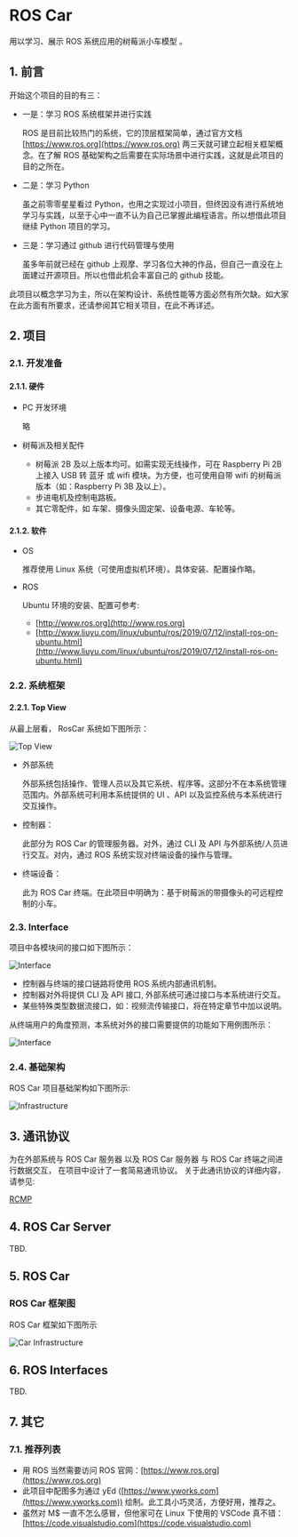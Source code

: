 # ROS Car

用以学习、展示 ROS 系统应用的树莓派小车模型 。

## 1. 前言

开始这个项目的目的有三：

* 一是：学习 ROS 系统框架并进行实践

  ROS 是目前比较热门的系统，它的顶层框架简单，通过官方文档 [https://www.ros.org](https://www.ros.org) 两三天就可建立起相关框架概念。在了解 ROS 基础架构之后需要在实际场景中进行实践，这就是此项目的目的之所在。

* 二是：学习 Python

  虽之前零零星星看过 Python，也用之实现过小项目，但终因没有进行系统地学习与实践，以至于心中一直不认为自己已掌握此编程语言。所以想借此项目继续 Python 项目的学习。

* 三是：学习通过 github 进行代码管理与使用

  虽多年前就已经在 github 上观摩、学习各位大神的作品，但自己一直没在上面建过开源项目。所以也借此机会丰富自己的 github 技能。

此项目以概念学习为主，所以在架构设计、系统性能等方面必然有所欠缺。如大家在此方面有所要求，还请参阅其它相关项目，在此不再详述。

## 2. 项目

### 2.1. 开发准备

#### 2.1.1. 硬件

* PC 开发环境

  略

* 树莓派及相关配件

  * 树莓派 2B 及以上版本均可。如需实现无线操作，可在 Raspberry Pi 2B 上接入 USB 转 蓝牙 或 wifi 模块。为方便，也可使用自带 wifi 的树莓派版本（如：Raspberry Pi 3B 及以上）。
  * 步进电机及控制电路板。
  * 其它零配件，如 车架、摄像头固定架、设备电源、车轮等。

#### 2.1.2. 软件

* OS

  推荐使用 Linux 系统（可使用虚拟机环境）。具体安装、配置操作略。

* ROS

  Ubuntu 环境的安装、配置可参考:
  
  * [http://www.ros.org](http://www.ros.org)
  * [http://www.liuyu.com/linux/ubuntu/ros/2019/07/12/install-ros-on-ubuntu.html](http://www.liuyu.com/linux/ubuntu/ros/2019/07/12/install-ros-on-ubuntu.html)

### 2.2. 系统框架

#### 2.2.1. Top View

从最上层看， RosCar 系统如下图所示：

![Top View](doc/images/phase-zero/tldTopView.svg)

* 外部系统

  外部系统包括操作、管理人员以及其它系统、程序等。这部分不在本系统管理范围内。外部系统可利用本系统提供的 UI 、API 以及监控系统与本系统进行交互操作。

* 控制器：

  此部分为 ROS Car 的管理服务器。对外，通过 CLI 及 API 与外部系统/人员进行交互。对内，通过 ROS 系统实现对终端设备的操作与管理。

* 终端设备：

  此为 ROS Car 终端。在此项目中明确为：基于树莓派的带摄像头的可远程控制的小车。

### 2.3. Interface

项目中各模块间的接口如下图所示：

![Interface](doc/images/phase-zero/tldInterface.svg)

* 控制器与终端的接口链路将使用 ROS 系统内部通讯机制。
* 控制器对外将提供 CLI 及 API 接口, 外部系统可通过接口与本系统进行交互。
* 某些特殊类型数据流接口，如：视频流传输接口，将在特定章节中加以说明。

从终端用户的角度预测，本系统对外的接口需要提供的功能如下用例图所示：

![Interface](doc/images/phase-zero/tldUseCase_Interface.svg)

### 2.4. 基础架构

ROS Car 项目基础架构如下图所示:

![Infrastructure](doc/images/phase-zero/tldInfrastructure.svg)

## 3. 通讯协议

为在外部系统与 ROS Car 服务器 以及 ROS Car 服务器 与 ROS Car 终端之间进行数据交互，
在项目中设计了一套简易通讯协议。
关于此通讯协议的详细内容，请参见:

[RCMP](doc/protocol/rcmp.md)

## 4. ROS Car Server

TBD.

## 5. ROS Car

### ROS Car 框架图

ROS Car 框架如下图所示

![Car Infrastructure](doc/images/phase-zero/tldInfrastructure_Car.svg)

## 6. ROS Interfaces

TBD.

## 7. 其它

### 7.1. 推荐列表

* 用 ROS 当然需要访问 ROS 官网：[https://www.ros.org](https://www.ros.org)
* 此项目中配图多为通过 yEd ([https://www.yworks.com](https://www.yworks.com)) 绘制。此工具小巧灵活，方便好用，推荐之。
* 虽然对 M$ 一直不怎么感冒，但他家可在 Linux 下使用的 VSCode 真不错：[https://code.visualstudio.com](https://code.visualstudio.com)
